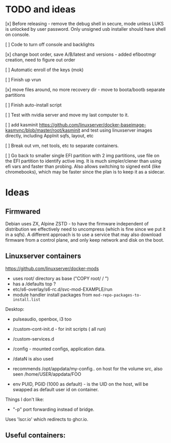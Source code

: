 # TODO and ideas

[x] Before releasing - remove the debug shell in secure, mode unless LUKS is unlocked by user password.
Only unsigned usb installer should have shell on console.

[ ] Code to turn off console and backlights

[x] change boot order, save A/B/latest and versions
    - added efibootmgr creation, need to figure out order

[ ] Automatic enroll of the keys (mok)

[ ] Finish up vrun

[x] move files around, no more recovery dir
    - move to boota/bootb separate partitions 

[ ] Finish auto-install script

[ ] Test with nvidia server and move my last computer to it.

[ ] add kasminit https://github.com/linuxserver/docker-baseimage-kasmvnc/blob/master/root/kasminit and test using linuxserver images directly, including AppInit sqfs, layout, etc

[ ] Break out vm, net tools, etc to separate containers.

[ ] Go back to smaller single EFI partition with 2 img partitions, use file on the EFI partition to identify active img.
    It is much simpler/clener than using efi vars and faster than probing. Also allows switching to signed ext4 (like chromebooks), which may 
    be faster since the plan is to keep it as a sidecar. 


# Ideas 

## Firmwared 

Debian uses ZX, Alpine ZSTD - to have the firmware independent of distribution we effectively need to 
uncompress (which is fine since we put it in a sqfs). A different approach is to use a service that
may also download firmware from a control plane, and only keep network and disk on the boot.

## Linuxserver containers

https://github.com/linuxserver/docker-mods
- uses root/ directory as base ("COPY root/ / ")
- has a /defaults top ?
- etc/s6-overlay/s6-rc.d/svc-mod-EXAMPLE/run
- module handler install packages from `mod-repo-packages-to-install.list`

Desktop:
- pulseaudio, openbox, i3 too
- /custom-cont-init.d - for init scripts ( all run)
- /custom-services.d 

- /config - mounted configs, application data.
- /dataN is also used
- recommends /opt/appdata/my-config.. on host for the volume src, also seen /home/USER/appdata/FOO
- env PUID, PGID (1000 as default) - is the UID on the host, will be swapped as default user id on container.

Things I don't like:
- "-p" port forwarding instead of bridge.

Uses 'lscr.io' which redirects to ghcr.io.

Useful containers:
- 
